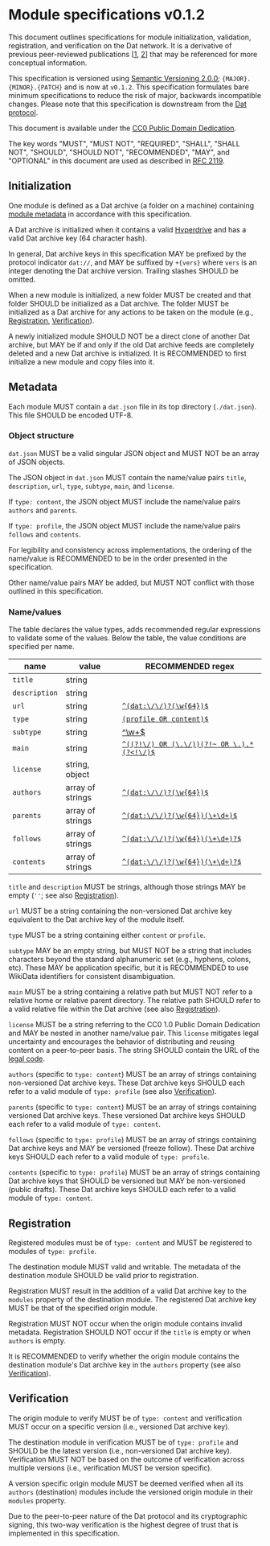 # Module specifications v0.1.2

This document outlines specifications for module initialization,
validation, registration, and verification on the Dat network. It is a
derivative of previous peer-reviewed publications
[[1](https://doi.org/10.3390/publications6020021),
[2](https://doi.org/10.3390/publications7020040)] that may be
referenced for more conceptual information.

This specification is versioned using [Semantic Versioning
2.0.0](https://semver.org/); `{MAJOR}.{MINOR}.{PATCH}` and is now at
`v0.1.2`. This specification formulates bare minimum specifications to
reduce the risk of major, backwards incompatible changes. Please note
that this specification is downstream from the [Dat
protocol](https://www.datprotocol.com/).

This document is available under the [CC0 Public Domain
Dedication](https://creativecommons.org/publicdomain/zero/1.0/legalcode).

The key words "MUST", "MUST NOT", "REQUIRED", "SHALL", "SHALL NOT",
"SHOULD", "SHOULD NOT", "RECOMMENDED", "MAY", and "OPTIONAL" in this
document are used as described in [RFC
2119](https://www.ietf.org/rfc/rfc2119.txt).

## Initialization

One module is defined as a Dat archive (a folder on a machine)
containing [module metadata](#module-metadata) in accordance with this
specification.

A Dat archive is initialized when it contains a valid
[Hyperdrive](https://github.com/mafintosh/hyperdrive/) and has a valid
Dat archive key (64 character hash). 

In general, Dat archive keys in this specification MAY be prefixed by
the protocol indicator `dat://`, and MAY be suffixed by `+{vers}`
where `vers` is an integer denoting the Dat archive version. Trailing
slashes SHOULD be omitted.

When a new module is initialized, a new folder MUST be created and
that folder SHOULD be initialized as a Dat archive. The folder MUST be
initialized as a Dat archive for any actions to be taken on the module
(e.g., [Registration](#registration), [Verification](#verification)).

A newly initialized module SHOULD NOT be a direct clone of another Dat
archive, but MAY be if and only if the old Dat archive feeds are
completely deleted and a new Dat archive is initialized. It is
RECOMMENDED to first initialize a new module and copy files into it.

## Metadata

Each module MUST contain a `dat.json` file in its top directory
(`./dat.json`). This file SHOULD be encoded UTF-8.

### Object structure

`dat.json` MUST be a valid singular JSON object and MUST NOT be an
array of JSON objects.

The JSON object in `dat.json` MUST contain the name/value pairs
`title`, `description`, `url`, `type`, `subtype`, `main`, and
`license`.

If `type: content`, the JSON object MUST include the name/value
pairs `authors` and `parents`.

If `type: profile`, the JSON object MUST include the name/value
pairs `follows` and `contents`. 

For legibility and consistency across implementations, the ordering of
the name/value is RECOMMENDED to be in the order presented in the
specification.

Other name/value pairs MAY be added, but MUST NOT conflict with those
outlined in this specification.

### Name/values

The table declares the value types, adds recommended regular
expressions to validate some of the values. Below the table, the value
conditions are specified per name.

| name          | value            | RECOMMENDED regex                                                                                   |
| ------------- | ---------------- | --------------------------------------------------------------------------------------------------- |
| `title`       | string           |                                                                                                     |
| `description` | string           |                                                                                                     |
| `url`         | string           | [`^(dat:\/\/)?(\w{64})$`](https://regex101.com/r/naEFVg/2)                                          |
| `type`        | string           | [`(profile OR content)$`](https://regex101.com/r/RRKb5N/1)                                              |
| `subtype`        | string           | [^\w+$](https://regex101.com/r/hDRGfc/1)                                              |
| `main`        | string           | [`^((?!\/) OR (\.\/))(?!~ OR \.).*(?<!\/)$`](https://regex101.com/r/MZXJnK/1)                             |
| `license`     | string, object   |                                                                                                     |
| `authors`     | array of strings | [`^(dat:\/\/)?(\w{64})$`](https://regex101.com/r/naEFVg/2)                                          |
| `parents`     | array of strings | [`^(dat:\/\/)?(\w{64})(\+\d+)$`](https://regex101.com/r/naEFVg/3)                                   |
| `follows`     | array of strings | [`^(dat:\/\/)?(\w{64})(\+\d+)?$`](https://regex101.com/r/naEFVg/4)                                  |
| `contents`     | array of strings | [`^(dat:\/\/)?(\w{64})(\+\d+)?$`](https://regex101.com/r/naEFVg/4)                                  |

`title` and `description` MUST be strings, although those strings MAY
be empty (`''`; see also [Registration](#registration)). 

`url` MUST be a string containing the non-versioned Dat archive key
equivalent to the Dat archive key of the module itself.

`type` MUST be a string containing either `content` or `profile`.

`subtype` MAY be an empty string, but MUST NOT be a string that includes characters beyond the standard alphanumeric set (e.g., hyphens, colons, etc). These MAY be application specific, but it is RECOMMENDED to use WikiData identifiers for consistent disambiguation. <!-- maybe start compiling an easy to use database for this -->

`main` MUST be a string containing a relative path but MUST NOT refer
to a relative home or relative parent directory. The relative path
SHOULD refer to a valid relative file within the Dat archive (see also
[Registration](#registration)).

`license` MUST be a string referring to the CC0 1.0 Public Domain
Dedication and MAY be nested in another name/value pair. This
`license` mitigates legal uncertainty and encourages the behavior of
distributing and reusing content on a peer-to-peer basis. The string
SHOULD contain the URL of the [legal
code](https://creativecommons.org/publicdomain/zero/1.0/legalcode).
<!-- nesting makes it compatible with Beaker woo
https://beakerbrowser.com/docs/apis/manifest.html -->

`authors` (specific to `type: content`) MUST be an array of strings
containing non-versioned Dat archive keys. These Dat archive keys
SHOULD each refer to a valid module of `type: profile` (see also
[Verification](#verification)).

`parents` (specific to `type: content`) MUST be an array of strings
containing versioned Dat archive keys. These versioned Dat archive
keys SHOULD each refer to a valid module of `type: content`.
<!-- it is RECOMMENDED to only allow verified parents? -->

`follows` (specific to `type: profile`) MUST be an array of strings
containing Dat archive keys and MAY be versioned (freeze
follow). These Dat archive keys SHOULD each refer to a valid module of
`type: profile`.

`contents` (specific to `type: profile`) MUST be an array of strings
containing Dat archive keys that SHOULD be versioned but MAY be
non-versioned (public drafts). These Dat archive keys SHOULD each
refer to a valid module of `type: content`.

## Registration

Registered modules must be of `type: content` and MUST be registered
to modules of `type: profile`.

The destination module MUST valid and writable. The metadata of the
destination module SHOULD be valid prior to registration.

Registration MUST result in the addition of a valid Dat archive key to
the `modules` property of the destination module. The registered Dat
archive key MUST be that of the specified origin module.

Registration MUST NOT occur when the origin module contains invalid
metadata. Registration SHOULD NOT occur if the `title` is empty or
when `authors` is empty.

It is RECOMMENDED to verify whether the origin module contains the
destination module's Dat archive key in the `authors` property (see
also [Verification](#verification)).

## Verification

The origin module to verify MUST be of `type: content` and
verification MUST occur on a specific version (i.e., versioned Dat
archive key).<!--  Non-versioned origin modules MUST be deemed  -->
<!-- unverifiable. -->
<!-- eg call them drafts -->

The destination module in verification MUST be of `type: profile` and
SHOULD be the latest version (i.e., non-versioned Dat archive
key). Verification MUST NOT be based on the outcome of verification
across multiple versions (i.e., verification MUST be version
specific).

A version specific origin module MUST be deemed verified when all its
`authors` (destination) modules include the versioned origin module in
their `modules` property. 

<!-- When not all destination modules include the versioned origin module -->
<!-- in their `modules` property,  -->

Due to the peer-to-peer nature of the Dat protocol and its
cryptographic signing, this two-way verification is the highest degree
of trust that is implemented in this specification.

<!-- + It is non-breaking to loosen conditions or to add properties later on, so I erred on the side of strictness and parsimony -->
<!-- + I am being non-specific about Dat protocol requirements to allow for flexibility down the line? I mean, I -->

